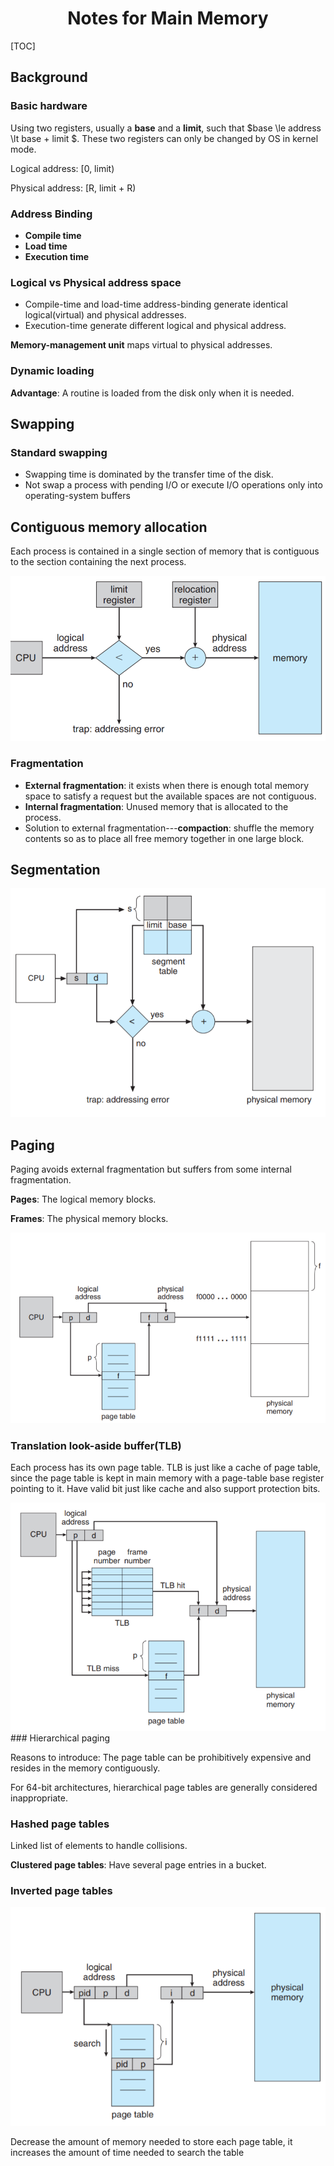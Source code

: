 # <center>Notes for Main Memory</center>

[TOC]

## Background

### Basic hardware

Using two registers, usually a **base** and a **limit**, such that $base \le address \lt base + limit $. These two registers can only be changed by OS in kernel mode.

Logical address: [0, limit)

Physical address: [R, limit + R)

### Address Binding

- **Compile time**
- **Load time**
- **Execution time**

### Logical vs Physical address space

- Compile-time and load-time address-binding generate identical logical(virtual) and physical addresses.
- Execution-time generate different logical and physical address.

**Memory-management unit** maps virtual to physical addresses.

### Dynamic loading

**Advantage**: A routine is loaded from the disk only when it is needed.

## Swapping

### Standard swapping

- Swapping time is dominated by the transfer time of the disk.
- Not swap a process with pending I/O or execute I/O operations only into operating-system buffers

## Contiguous memory allocation

Each process is contained in a single section of memory that is contiguous to the section containing the next process.

<div>
    <img src="Pic/Address.png">
</div>

### Fragmentation

- **External fragmentation**: it exists when there is enough total memory space to satisfy a request but the available spaces are not contiguous.
- **Internal fragmentation**: Unused memory that is allocated to the process.
- Solution to external fragmentation---**compaction**: shuffle the memory contents so as to place all free memory together in one large block.

## Segmentation

<div>
    <img src="Pic/Segmentation.png">
</div>

## Paging

Paging avoids external fragmentation but suffers from some internal fragmentation.

**Pages**: The logical memory blocks.

**Frames**: The physical memory blocks.

<div>
    <img src="Pic/Paging.png">
</div>

### Translation look-aside buffer(TLB)

Each process has its own page table. TLB is just like a cache of page table, since the page table is kept in main memory with a page-table base register pointing to it. Have valid bit just like cache and also support protection bits.

<div>
    <img src="Pic/TLB.png">
</div>
### Hierarchical paging

Reasons to introduce: The page table can be prohibitively expensive and resides in the memory contiguously.

For 64-bit architectures, hierarchical page tables are generally considered inappropriate.

### Hashed page tables

Linked list of elements to handle collisions.

**Clustered page tables**: Have several page entries in a bucket.

### Inverted page tables

<div>
    <img src="Pic/Inverted page table.png">
</div>



Decrease the amount of memory needed to store each page table, it increases the amount of time needed to search the table